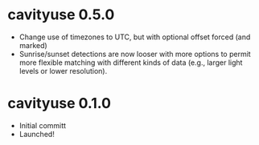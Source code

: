 # cavityuse 0.5.0

* Change use of timezones to UTC, but with optional offset forced (and marked)
* Sunrise/sunset detections are now looser with more options to permit more
  flexible matching with different kinds of data (e.g., larger light levels or
  lower resolution).

# cavityuse 0.1.0

* Initial committ
* Launched!



